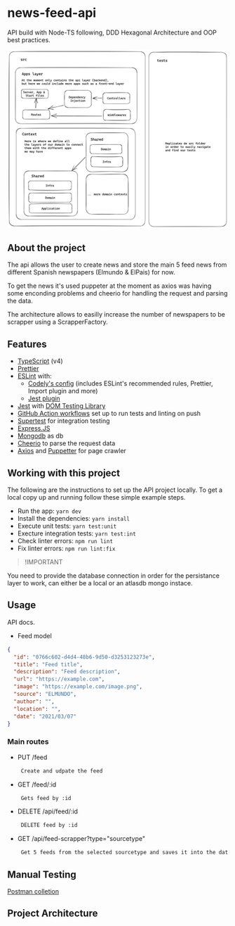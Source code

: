 # news-feed-api

API build with Node-TS following, DDD Hexagonal Architecture and OOP best practices.

![Project architecture](assets/daily_trends.png)

## About the project

The api allows the user to create news and store the main 5 feed news from different Spanish newspapers (Elmundo & ElPais) for now.

To get the news it's used puppeter at the moment as axios was having some enconding problems and cheerio for handling the request and parsing the data.

The architecture allows to easilly increase the number of newspapers to be scrapper using a ScrapperFactory.

## Features

- [TypeScript](https://www.typescriptlang.org/) (v4)
- [Prettier](https://prettier.io/)
- [ESLint](https://eslint.org/) with:
  - [Codely's config](https://github.com/lydell/eslint-plugin-simple-import-sort/) (includes ESLint's recommended rules, Prettier, Import plugin and more)
  - [Jest plugin](https://www.npmjs.com/package/eslint-plugin-jest)
- [Jest](https://jestjs.io) with [DOM Testing Library](https://testing-library.com/docs/dom-testing-library/intro)
- [GitHub Action workflows](https://github.com/features/actions) set up to run tests and linting on push
- [Supertest]() for integration testing
- [Express.JS](https://expressjs.com/es/)
- [Mongodb](https://mongo.com/) as db
- [Cheerio](https://cheerio.js.org/) to parse the request data
- [Axios](https://axios-http.com/) and [Puppetter](https://pptr.dev/) for page crawler

## Working with this project

The following are the instructions to set up the API project locally.
To get a local copy up and running follow these simple example steps.

- Run the app: `yarn dev`
- Install the dependencies: `yarn install`
- Execute unit tests: `yarn test:unit`
- Execture integration tests: `yarn test:int`
- Check linter errors: `npm run lint`
- Fix linter errors: `npm run lint:fix`

> !IMPORTANT

You need to provide the database connection in order for the persistance layer to work, can either be a local or an atlasdb mongo instace.

<!-- USAGE EXAMPLES -->

## Usage

API docs.

- Feed model

```json
{
  "id": "0766c602-d4d4-48b6-9d50-d3253123273e",
  "title": "Feed title",
  "description": "Feed description",
  "url": "https://example.com",
  "image": "https://example.com/image.png",
  "source": "ELMUNDO",
  "author": "",
  "location": "",
  "date": "2021/03/07"
}
```

### Main routes

- PUT /feed

  ```txt
   Create and udpate the feed
  ```

- GET /feed/:id

  ```txt
   Gets feed by :id
  ```

- DELETE /api/feed/:id

  ```txt
   DELETE feed by :id
  ```

- GET /api/feed-scrapper?type="sourcetype"
  ```txt
   Get 5 feeds from the selected sourcetype and saves it into the database
  ```

## Manual Testing

[Postman colletion](assets/DailyTrends.postman_collection.json)

## Project Architecture
